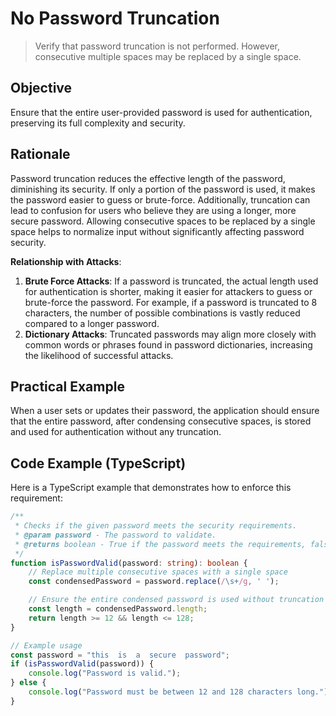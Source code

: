 # No Password Truncation

> Verify that password truncation is not performed. However, consecutive multiple spaces may be replaced by a single space.

## Objective
Ensure that the entire user-provided password is used for authentication, preserving its full complexity and security.

## Rationale
Password truncation reduces the effective length of the password, diminishing its security. If only a portion of the password is used, it makes the password easier to guess or brute-force. Additionally, truncation can lead to confusion for users who believe they are using a longer, more secure password. Allowing consecutive spaces to be replaced by a single space helps to normalize input without significantly affecting password security.

**Relationship with Attacks**:
1. **Brute Force Attacks**: If a password is truncated, the actual length used for authentication is shorter, making it easier for attackers to guess or brute-force the password. For example, if a password is truncated to 8 characters, the number of possible combinations is vastly reduced compared to a longer password.
2. **Dictionary Attacks**: Truncated passwords may align more closely with common words or phrases found in password dictionaries, increasing the likelihood of successful attacks.

## Practical Example
When a user sets or updates their password, the application should ensure that the entire password, after condensing consecutive spaces, is stored and used for authentication without any truncation.

## Code Example (TypeScript)
Here is a TypeScript example that demonstrates how to enforce this requirement:

```typescript
/**
 * Checks if the given password meets the security requirements.
 * @param password - The password to validate.
 * @returns boolean - True if the password meets the requirements, false otherwise.
 */
function isPasswordValid(password: string): boolean {
    // Replace multiple consecutive spaces with a single space
    const condensedPassword = password.replace(/\s+/g, ' ');

    // Ensure the entire condensed password is used without truncation
    const length = condensedPassword.length;
    return length >= 12 && length <= 128;
}

// Example usage
const password = "this  is  a  secure  password";
if (isPasswordValid(password)) {
    console.log("Password is valid.");
} else {
    console.log("Password must be between 12 and 128 characters long.");
}
```
